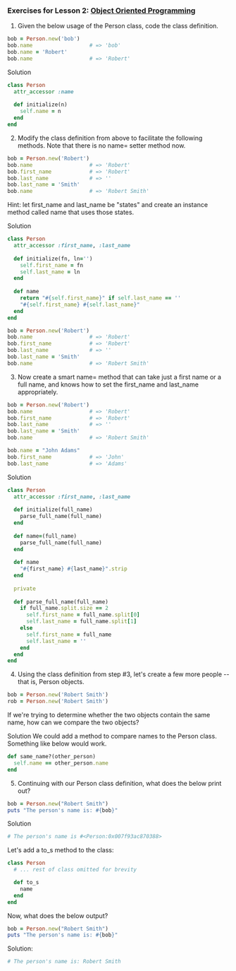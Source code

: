 ### Exercises for Lesson 2: [Object Oriented Programming](https://launchschool.com/lessons/dfff5f6b/assignments/209fc900)

1) Given the below usage of the Person class, code the class definition.

```ruby
bob = Person.new('bob')
bob.name                  # => 'bob'
bob.name = 'Robert'
bob.name                  # => 'Robert'
```

Solution
```ruby
class Person
  attr_accessor :name
  
  def initialize(n)
    self.name = n
  end  
end
```

2)  Modify the class definition from above to facilitate the following methods. Note that there is no name= setter method now.

```ruby
bob = Person.new('Robert')
bob.name                  # => 'Robert'
bob.first_name            # => 'Robert'
bob.last_name             # => ''
bob.last_name = 'Smith'
bob.name                  # => 'Robert Smith'
```
Hint: let first_name and last_name be "states" and create an instance method called name that uses those states.          

Solution
```ruby
class Person
  attr_accessor :first_name, :last_name
  
  def initialize(fn, ln='')
    self.first_name = fn
    self.last_name = ln
  end
  
  def name
    return "#{self.first_name}" if self.last_name == ''
    "#{self.first_name} #{self.last_name}"
  end
end

bob = Person.new('Robert')
bob.name                  # => 'Robert'
bob.first_name            # => 'Robert'
bob.last_name             # => ''
bob.last_name = 'Smith'
bob.name                  # => 'Robert Smith'
```

3) Now create a smart name= method that can take just a first name or a full name, and knows how to set the first_name and last_name appropriately.

```ruby
bob = Person.new('Robert')
bob.name                  # => 'Robert'
bob.first_name            # => 'Robert'
bob.last_name             # => ''
bob.last_name = 'Smith'
bob.name                  # => 'Robert Smith'

bob.name = "John Adams"
bob.first_name            # => 'John'
bob.last_name             # => 'Adams'        
```

Solution
```ruby
class Person
  attr_accessor :first_name, :last_name
  
  def initialize(full_name)
    parse_full_name(full_name) 
  end
  
  def name=(full_name)
    parse_full_name(full_name)  
  end
  
  def name
    "#{first_name} #{last_name}".strip
  end
  
  private
  
  def parse_full_name(full_name)
    if full_name.split.size == 2
      self.first_name = full_name.split[0]
      self.last_name = full_name.split[1]
    else
      self.first_name = full_name
      self.last_name = ''
    end 
  end
end
```

4) Using the class definition from step #3, let's create a few more people -- that is, Person objects.

```ruby
bob = Person.new('Robert Smith')
rob = Person.new('Robert Smith')
```

If we're trying to determine whether the two objects contain the same name, how can we compare the two objects?          

Solution
We could add a method to compare names to the Person class.  Something like below would work.
```ruby
def same_name?(other_person)
  self.name == other_person.name
end
```

5) Continuing with our Person class definition, what does the below print out?
```ruby
bob = Person.new("Robert Smith")
puts "The person's name is: #{bob}"          
```

Solution
```ruby
# The person's name is #<Person:0x007f93ac870388>
```

Let's add a to_s method to the class:
```ruby
class Person
  # ... rest of class omitted for brevity

  def to_s
    name
  end
end
```
Now, what does the below output?
```ruby
bob = Person.new("Robert Smith")
puts "The person's name is: #{bob}"
```

Solution: 
```ruby
# The person's name is: Robert Smith
```




